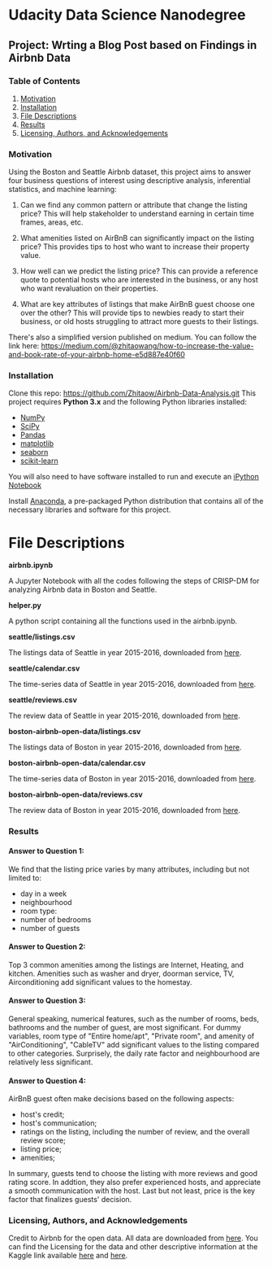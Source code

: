 # Udacity Data Science Nanodegree
## Project: Wrting a Blog Post based on Findings in Airbnb Data

### Table of Contents

1. [Motivation](#motivation)
2. [Installation](#install)
3. [File Descriptions](#files)
4. [Results](#results)
5. [Licensing, Authors, and Acknowledgements](#licensing)

### Motivation <a name="motivation"></a>

Using the Boston and Seattle Airbnb dataset, this project aims to answer four business questions of interest using descriptive analysis, inferential statistics, and machine learning:

1. Can we find any common pattern or attribute that change the listing price? This will help stakeholder to understand earning in certain time frames, areas, etc.

2. What amenities listed on AirBnB can significantly impact on the listing price? This provides tips to host who want to increase their property value.

3. How well can we predict the listing price? This can provide a reference quote to potential hosts who are interested in the business, or any host who want revaluation on their properties.

4. What are key attributes of listings that make AirBnB guest choose one over the other? This will provide tips to newbies ready to start their business, or old hosts struggling to attract more guests to their listings.

There's also a simplified version published on medium. You can follow the link here: https://medium.com/@zhitaowang/how-to-increase-the-value-and-book-rate-of-your-airbnb-home-e5d887e40f60

### Installation <a name="install"></a>

Clone this repo: https://github.com/Zhitaow/Airbnb-Data-Analysis.git
This project requires **Python 3.x** and the following Python libraries installed:

- [NumPy](http://www.numpy.org/)
- [SciPy](https://www.scipy.org/)
- [Pandas](http://pandas.pydata.org)
- [matplotlib](http://matplotlib.org/)
- [seaborn](https://seaborn.pydata.org/)
- [scikit-learn](http://scikit-learn.org/stable/)

You will also need to have software installed to run and execute an [iPython Notebook](http://ipython.org/notebook.html)

Install [Anaconda](https://www.continuum.io/downloads), a pre-packaged Python distribution that contains all of the necessary libraries and software for this project.

# File Descriptions <a name="files"></a>

**airbnb.ipynb**

A Jupyter Notebook with all the codes following the steps of CRISP-DM for analyzing Airbnb data in Boston and Seattle.

**helper.py**

A python script containing all the functions used in the airbnb.ipynb.

**seattle/listings.csv**

The listings data of Seattle in year 2015-2016, downloaded from [here](http://insideairbnb.com/get-the-data.html).

**seattle/calendar.csv**

The time-series data of Seattle in year 2015-2016, downloaded from [here](http://insideairbnb.com/get-the-data.html).

**seattle/reviews.csv**

The review data of Seattle in year 2015-2016, downloaded from [here](http://insideairbnb.com/get-the-data.html).

**boston-airbnb-open-data/listings.csv**

The listings data of Boston in year 2015-2016, downloaded from [here](http://insideairbnb.com/get-the-data.html).

**boston-airbnb-open-data/calendar.csv**

The time-series data of Boston in year 2015-2016, downloaded from [here](http://insideairbnb.com/get-the-data.html).

**boston-airbnb-open-data/reviews.csv**

The review data of Boston in year 2015-2016, downloaded from [here](http://insideairbnb.com/get-the-data.html).

### Results <a name="results"></a>

#### Answer to Question 1:

We find that the listing price varies by many attributes, including but not limited to:
- day in a week
- neighbourhood
- room type: 
- number of bedrooms
- number of guests

#### Answer to Question 2:

Top 3 common amenities among the listings are Internet, Heating, and kitchen. Amenities such as washer and dryer, doorman service, TV, Airconditioning add significant values to the homestay.

#### Answer to Question 3:

General speaking, numerical features, such as the number of rooms, beds, bathrooms and the number of guest, are most significant. For dummy variables, room type of "Entire home/apt", "Private room", and amenity of "AirConditioning", "CableTV" add significant values to the listing compared to other categories. Surprisely, the daily rate factor and neighbourhood are relatively less significant.

#### Answer to Question 4: 

AirBnB guest often make decisions based on the following aspects:

- host's credit;
- host's communication;
- ratings on the listing, including the number of review, and the overall review score;
- listing price;
- amenities;

In summary, guests tend to choose the listing with more reviews and good rating score. In addtion, they also prefer experienced hosts, and appreciate a smooth communication with the host. Last but not least, price is the key factor that finalizes guests' decision.
### Licensing, Authors, and Acknowledgements <a name="licensing"></a>
Credit to Airbnb for the open data. All data are downloaded from [here](http://insideairbnb.com/get-the-data.html). 
You can find the Licensing for the data and other descriptive information at the Kaggle link available [here](https://www.kaggle.com/airbnb/seattle) and [here](https://www.kaggle.com/airbnb/boston).
